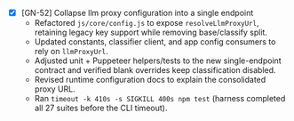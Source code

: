 - [x] [GN-52] Collapse llm proxy configuration into a single endpoint
    - Refactored `js/core/config.js` to expose `resolveLlmProxyUrl`, retaining legacy key support while removing base/classify split.
    - Updated constants, classifier client, and app config consumers to rely on `llmProxyUrl`.
    - Adjusted unit + Puppeteer helpers/tests to the new single-endpoint contract and verified blank overrides keep classification disabled.
    - Revised runtime configuration docs to explain the consolidated proxy URL.
    - Ran `timeout -k 410s -s SIGKILL 400s npm test` (harness completed all 27 suites before the CLI timeout).
